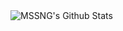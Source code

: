 <img align="center" alt="MSSNG's Github Stats" src="https://github-readme-stats.vercel.app/api?username=Missing-Tech&count_private=true&show_icons=true"/>
